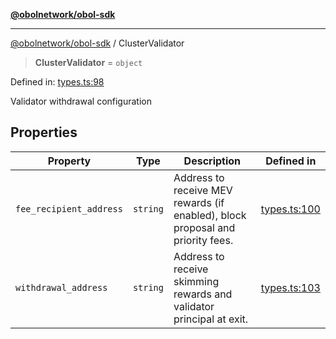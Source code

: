 [**@obolnetwork/obol-sdk**](../index.md)

***

[@obolnetwork/obol-sdk](../index.md) / ClusterValidator

> **ClusterValidator** = `object`

Defined in: [types.ts:98](https://github.com/ObolNetwork/obol-sdk/blob/df036c7bf14d70c2908019882b5bbd9b08a748fb/src/types.ts#L98)

Validator withdrawal configuration

## Properties

| Property | Type | Description | Defined in |
| ------ | ------ | ------ | ------ |
| <a id="fee_recipient_address"></a> `fee_recipient_address` | `string` | Address to receive MEV rewards (if enabled), block proposal and priority fees. | [types.ts:100](https://github.com/ObolNetwork/obol-sdk/blob/df036c7bf14d70c2908019882b5bbd9b08a748fb/src/types.ts#L100) |
| <a id="withdrawal_address"></a> `withdrawal_address` | `string` | Address to receive skimming rewards and validator principal at exit. | [types.ts:103](https://github.com/ObolNetwork/obol-sdk/blob/df036c7bf14d70c2908019882b5bbd9b08a748fb/src/types.ts#L103) |
